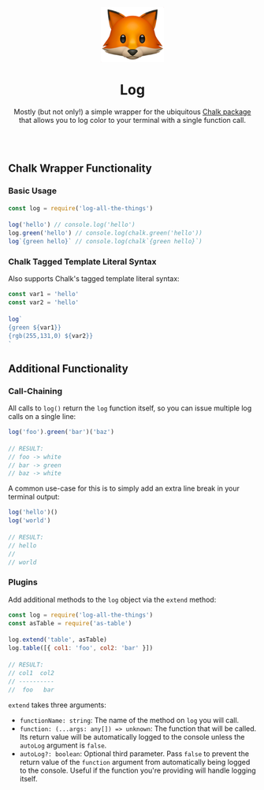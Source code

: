 <p align="center"><img src="./logo.png" width="128" height="112" align="center" /></p>
<h1 align="center">Log</h1>

<p align="center">
  Mostly (but not only!) a simple wrapper for the ubiquitous <a href="https://github.com/chalk/chalk">Chalk package</a> that allows you to log color to your terminal with a single function call.
</p>
<br />
<br />

## Chalk Wrapper Functionality

### Basic Usage

```js
const log = require('log-all-the-things')

log('hello') // console.log('hello')
log.green('hello') // console.log(chalk.green('hello'))
log`{green hello}` // console.log(chalk`{green hello}`)
```

### Chalk Tagged Template Literal Syntax

Also supports Chalk's tagged template literal syntax:

```js
const var1 = 'hello'
const var2 = 'hello'

log`
{green ${var1}}
{rgb(255,131,0) ${var2}}
`
```

## Additional Functionality

### Call-Chaining

All calls to `log()` return the `log` function itself, so you can issue multiple log calls on a single line:

```js
log('foo').green('bar')('baz')

// RESULT:
// foo -> white
// bar -> green
// baz -> white
```

A common use-case for this is to simply add an extra line break in your terminal output:

```js
log('hello')()
log('world')

// RESULT:
// hello
//
// world
```

### Plugins

Add additional methods to the `log` object via the `extend` method:

```js
const log = require('log-all-the-things')
const asTable = require('as-table')

log.extend('table', asTable)
log.table([{ col1: 'foo', col2: 'bar' }])

// RESULT:
// col1  col2
// ----------
//  foo   bar
```

`extend` takes three arguments:

- `functionName: string`: The name of the method on `log` you will call.
- `function: (...args: any[]) => unknown`: The function that will be called. Its return value will be automatically logged to the console unless the `autoLog` argument is `false`.
- `autoLog?: boolean`: Optional third parameter. Pass `false` to prevent the return value of the `function` argument from automatically being logged to the console. Useful if the function you're providing will handle logging itself.
